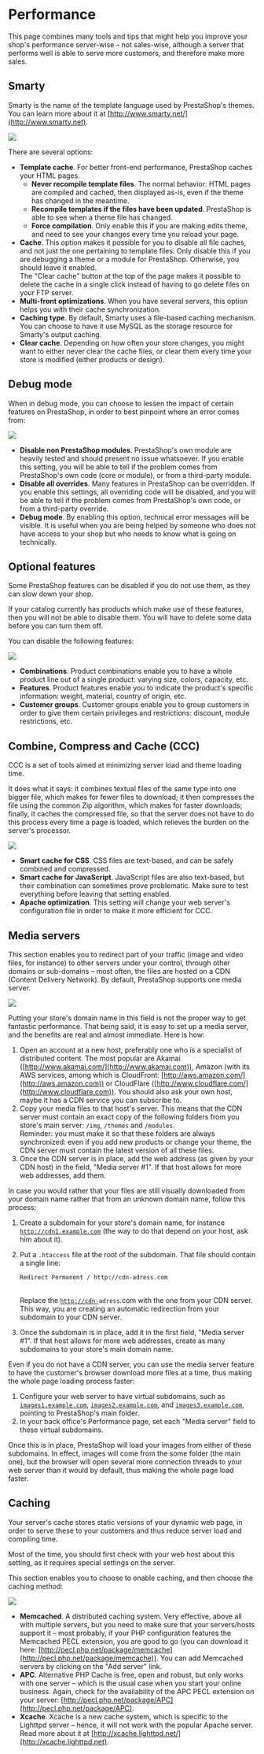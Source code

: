 # Performance

This page combines many tools and tips that might help you improve your shop's performance server-wise – not sales-wise, although a server that performs well is able to serve more customers, and therefore make more sales.

## Smarty <a href="#performance-smarty" id="performance-smarty"></a>

Smarty is the name of the template language used by PrestaShop's themes. You can learn more about it at [http://www.smarty.net/](http://www.smarty.net).

![](../../../.gitbook/assets/51839999.png)

There are several options:

* **Template cache**. For better front-end performance, PrestaShop caches your HTML pages.
  * **Never recompile template files**. The normal behavior: HTML pages are compiled and cached, then displayed as-is, even if the theme has changed in the meantime.
  * **Recompile templates if the files have been updated**. PrestaShop is able to see when a theme file has changed.
  * **Force compilation**. Only enable this if you are making edits theme, and need to see your changes every time you reload your page.
* **Cache**. This option makes it possible for you to disable all file caches, and not just the one pertaining to template files. Only disable this if you are debugging a theme or a module for PrestaShop. Otherwise, you should leave it enabled.\
  The "Clear cache" button at the top of the page makes it possible to delete the cache in a single click instead of having to go delete files on your FTP server.
* **Multi-front optimizations**. When you have several servers, this option helps you with their cache synchronization.
* **Caching type**. By default, Smarty uses a file-based caching mechanism. You can choose to have it use MySQL as the storage resource for Smarty's output caching.
* **Clear cache**. Depending on how often your store changes, you might want to either never clear the cache files, or clear them every time your store is modified (either products or design).

## Debug mode <a href="#performance-debugmode" id="performance-debugmode"></a>

When in debug mode, you can choose to lessen the impact of certain features on PrestaShop, in order to best pinpoint where an error comes from:

![](<../../../.gitbook/assets/51840000 (4) (4) (3).png>)

* **Disable non PrestaShop modules**. PrestaShop's own module are heavily tested and should present no issue whatsoever. If you enable this setting, you will be able to tell if the problem comes from PrestaShop's own code (core or module), or from a third-party module.
* **Disable all overrides**. Many features in PrestaShop can be overridden. If you enable this settings, all overriding code will be disabled, and you will be able to tell if the problem comes from PrestaShop's own code, or from a third-party override.
* **Debug mode**. By enabling this option, technical error messages will be visible. It is useful when you are being helped by someone who does not have access to your shop but who needs to know what is going on technically.

## Optional features <a href="#performance-optionalfeatures" id="performance-optionalfeatures"></a>

Some PrestaShop features can be disabled if you do not use them, as they can slow down your shop.

If your catalog currently has products which make use of these features, then you will not be able to disable them. You will have to delete some data before you can turn them off.

You can disable the following features:

![](<../../../.gitbook/assets/43417621 (4) (4) (3).png>)

* **Combinations**. Product combinations enable you to have a whole product line out of a single product: varying size, colors, capacity, etc.
* **Features**. Product features enable you to indicate the product's specific information: weight, material, country of origin, etc.
* **Customer groups**. Customer groups enable you to group customers in order to give them certain privileges and restrictions: discount, module restrictions, etc.

## Combine, Compress and Cache (CCC) <a href="#performance-combine-compressandcache-ccc" id="performance-combine-compressandcache-ccc"></a>

CCC is a set of tools aimed at minimizing server load and theme loading time.

It does what it says: it combines textual files of the same type into one bigger file, which makes for fewer files to download; it then compresses the file using the common Zip algorithm, which makes for faster downloads; finally, it caches the compressed file, so that the server does not have to do this process every time a page is loaded, which relieves the burden on the server's processor.

![](<../../../.gitbook/assets/51840001 (4) (4) (3).png>)

* **Smart cache for CSS**. CSS files are text-based, and can be safely combined and compressed.
* **Smart cache for JavaScript**. JavaScript files are also text-based, but their combination can sometimes prove problematic. Make sure to test everything before leaving that setting enabled.
* **Apache optimization**. This setting will change your web server's configuration file in order to make it more efficient for CCC.

## Media servers <a href="#performance-mediaservers" id="performance-mediaservers"></a>

This section enables you to redirect part of your traffic (image and video files, for instance) to other servers under your control, through other domains or sub-domains – most often, the files are hosted on a CDN (Content Delivery Network). By default, PrestaShop supports one media server.

![](<../../../.gitbook/assets/51840002 (4) (4) (3).png>)

Putting your store's domain name in this field is not the proper way to get fantastic performance. That being said, it is easy to set up a media server, and the benefits are real and almost immediate. Here is how:

1. Open an account at a new host, preferably one who is a specialist of distributed content. The most popular are Akamai ([http://www.akamai.com/](http://www.akamai.com)), Amazon (with its AWS services, among which is CloudFront: [http://aws.amazon.com/](http://aws.amazon.com)) or CloudFlare ([http://www.cloudflare.com/](http://www.cloudflare.com)). You should also ask your own host, maybe it has a CDN service you can subscribe to.
2. Copy your media files to that host's server. This means that the CDN server must contain an exact copy of the following folders from you store's main server: `/img`, `/themes` and `/modules`.\
   Reminder: you must make it so that these folders are always synchronized: even if you add new products or change your theme, the CDN server must contain the latest version of all these files.
3. Once the CDN server is in place, add the web address (as given by your CDN host) in the field, "Media server #1". If that host allows for more web addresses, add them.

In case you would rather that your files are still visually downloaded from your domain name rather that from an unknown domain name, follow this process:

1. Create a subdomain for your store's domain name, for instance [`http://cdn1.example.com`](http://cdn1.example.com) (the way to do that depend on your host, ask him about it).
2.  Put a `.htaccess` file at the root of the subdomain. That file should contain a single line:

    ```
    Redirect Permanent / http://cdn-adress.com
    ```

    \
    Replace the [`http://cdn-`](http://cdn-)`adress`.com with the one from your CDN server. This way, you are creating an automatic redirection from your subdomain to your CDN server.
3. Once the subdomain is in place, add it in the first field, "Media server #1". If that host allows for more web addresses, create as many subdomains to your store's main domain name.

Even if you do not have a CDN server, you can use the media server feature to have the customer's browser download more files at a time, thus making the whole page loading process faster:

1. Configure your web server to have virtual subdomains, such as [`images1.example.com`](http://images1.example.com), [`images2.example.com`](http://images2.example.com), and [`images3.example.com`](http://images3.example.com), pointing to PrestaShop's main folder.
2. In your back office's Performance page, set each "Media server" field to these virtual subdomains.

Once this is in place, PrestaShop will load your images from either of these subdomains. In effect, images will come from the some folder (the main one), but the browser will open several more connection threads to your web server than it would by default, thus making the whole page load faster.

## Caching <a href="#performance-caching" id="performance-caching"></a>

Your server's cache stores static versions of your dynamic web page, in order to serve these to your customers and thus reduce server load and compiling time.

Most of the time, you should first check with your web host about this setting, as it requires special settings on the server.

This section enables you to choose to enable caching, and then choose the caching method:

![](<../../../.gitbook/assets/23789856 (4) (4) (3).png>)

* **Memcached**. A distributed caching system. Very effective, above all with multiple servers, but you need to make sure that your servers/hosts support it – most probably, if your PHP configuration features the Memcached PECL extension, you are good to go (you can download it here: [http://pecl.php.net/package/memcache](http://pecl.php.net/package/memcache)). You can add Memcached servers by clicking on the "Add server" link.
* **APC**. Alternative PHP Cache is free, open and robust, but only works with one server – which is the usual case when you start your online business. Again, check for the availability of the APC PECL extension on your server: [http://pecl.php.net/package/APC](http://pecl.php.net/package/APC).
* **Xcache**. Xcache is a new cache system, which is specific to the Lighttpd server – hence, it will not work with the popular Apache server. Read more about it at [http://xcache.lighttpd.net/](http://xcache.lighttpd.net).
